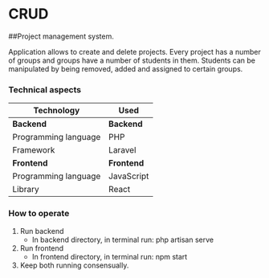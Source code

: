 # CRUD

##Project management system.
                
Application allows to create and delete projects. Every project has a number of groups and groups have a number of students in them. Students can be manipulated by being removed, added and assigned to certain groups.


### Technical aspects

Technology	| Used
 ------------ | ------------- 
**Backend** | **Backend**
Programming language | PHP
Framework | Laravel
**Frontend** | **Frontend**
Programming language | JavaScript
Library | React


###  How to operate

1. Run backend
    * In backend directory, in terminal run: php artisan serve
2. Run frontend
    * In frontend directory, in terminal run: npm start
3. Keep both running consensually.



